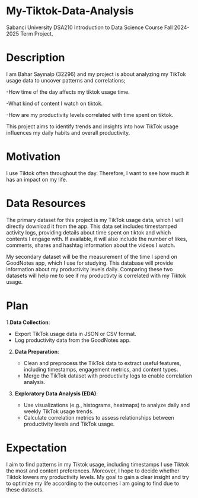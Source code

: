 # My-Tiktok-Data-Analysis
Sabanci University DSA210 Introduction to Data Science Course Fall 2024-2025 Term Project.

# Description
I am Bahar Sayınalp (32296) and my project is about analyzing my TikTok usage data to uncover patterns and correlations;


  -How time of the day affects my tiktok usage time.
  
  -What kind of content I watch on tiktok.
  
  -How are my productivity levels correlated with time spent on tiktok.

This project aims to identify trends and insights into how TikTok usage influences my daily habits and overall productivity.

# Motivation
I use Tiktok often throughout the day. Therefore, I want to see how much it has an impact on my life.

# Data Resources
The primary dataset for this project is my TikTok usage data, which I will directly download it from the app. This data set includes timestamped activity logs, providing details about time spent on tiktok and which contents I engage with. If available, it will also include the number of likes, comments, shares and hashtag information about the videos I watch. 

My secondary dataset will be the measurement of the time I spend on GoodNotes app, which I use for studying. This database will provide information about my productivity levels daily. Comparing these two datasets will help me to see if my productivty is correlated with my Tiktok usage.
  
# Plan
1.**Data Collection**:  
   - Export TikTok usage data in JSON or CSV format.  
   - Log productivity data from the GoodNotes app.  

2. **Data Preparation**:  
   - Clean and preprocess the TikTok data to extract useful features, including timestamps, engagement metrics, and content types.  
   - Merge the TikTok dataset with productivity logs to enable correlation analysis.  

3. **Exploratory Data Analysis (EDA)**:  
   - Use visualizations (e.g., histograms, heatmaps) to analyze daily and weekly TikTok usage trends.  
   - Calculate correlation metrics to assess relationships between productivity levels and TikTok usage.  

# Expectation
I aim to find patterns in my Tiktok usage, including timestamps I use Tiktok the most and content preferences. Moreover, I hope to decide whether Tiktok lowers my productivity levels. My goal to gain a clear insight and try to optimize my life according to the outcomes I am going to find due to these datasets.

